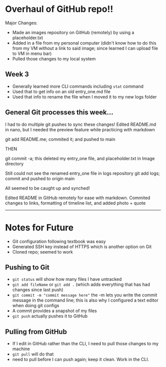 # Overhaul of GitHub repo!!

Major Changes:
* Made an images repository on GitHub (remotely) by using a placeholder.txt
* Added in a file from my personal computer (didn't know how to do this from my VM without a link to said image; since learned I can upload file to VM in menu bar)
* Pulled those changes to my local system

## Week 3
* Generally learned more CLI commands including `stat` command
* Used that to get info on an old entry_one.md file
* Used that info to rename the file when I moved it to my new logs folder

## General Git processes this week...
I had to do multiple git pushes to sync these changes!
Edited README.md in nano, but I needed the preview feature while practicing with markdown

git add README.me; commited it; and pushed to main

THEN

git commit -a; this deleted my entry_one file, and placeholder.txt in Image directory

Still could not see the renamed entry_one file in logs repository 
git add logs; commit and pushed to origin main

All seemed to be caught up and synched!

Edited README in GitHub remotely for ease with markdown.
Commited changes to links, formatting of timeline list, and added photo + quote

---
# Notes for Future
* Git configuration following textbook was easy
* Generated SSH key instead of HTTPS which is another option on Git
* Cloned repo; seemed to work

## Pushing to Git
* `git status` will show how many files I have untracked
* `git add fileName` or `git add .` (which adds everything that has had changes since last push)
* `git commit -m "commit message here"` the -m lets you write the commit message in the command line; this is also why I configured a text editor when doing git configs
* A commit provides a snapshot of my files
* `git push` actually pushes it to GitHub 

## Pulling from GitHub
* If I edit in GitHub rather than the CLI, I need to pull those changes to my machine
* `git pull` will do that
* need to pull before I can push again; keep it clean. Work in the CLI.


